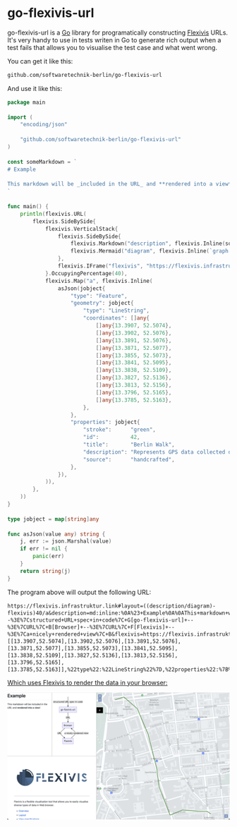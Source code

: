 go-flexivis-url
===============

go-flexivis-url is a [Go](https://go.dev/) library for programatically constructing [Flexivis](https://flexivis.infrastruktur.link/) URLs.
It's very handy to use in tests writen in Go to generate rich output when a test fails that allows you to visualise the test case and what went wrong.

You can get it like this:
```bash
github.com/softwaretechnik-berlin/go-flexivis-url
```

And use it like this:
```go
package main

import (
	"encoding/json"

	"github.com/softwaretechnik-berlin/go-flexivis-url"
)

const someMarkdown = `
# Example

This markdown will be _included in the URL_ and **rendered into a view**!
`

func main() {
	println(flexivis.URL(
		flexivis.SideBySide{
			flexivis.VerticalStack{
				flexivis.SideBySide{
					flexivis.Markdown("description", flexivis.Inline(someMarkdown)),
					flexivis.Mermaid("diagram", flexivis.Inline(`graph TD; classDef empty stroke:none,fill:none; S( ):::empty -->|structured URL spec in code| G[go-flexivis-url] -->|URL| B[Browser] -->|URL| F[Flexivis] -->|a nicely rendered view| B`)),
				},
				flexivis.IFrame("flexivis", "https://flexivis.infrastruktur.link/"),
			}.OccupyingPercentage(40),
			flexivis.Map("a", flexivis.Inline(
				asJson(jobject{
					"type": "Feature",
					"geometry": jobject{
						"type": "LineString",
						"coordinates": []any{
							[]any{13.3907, 52.5074},
							[]any{13.3902, 52.5076},
							[]any{13.3891, 52.5076},
							[]any{13.3871, 52.5077},
							[]any{13.3855, 52.5073},
							[]any{13.3841, 52.5095},
							[]any{13.3838, 52.5109},
							[]any{13.3827, 52.5136},
							[]any{13.3813, 52.5156},
							[]any{13.3796, 52.5165},
							[]any{13.3785, 52.5163},
						},
					},
					"properties": jobject{
						"stroke":      "green",
						"id":          42,
						"title":       "Berlin Walk",
						"description": "Represents GPS data collected during a hypothetical walk through Berlin.",
						"source":      "handcrafted",
					},
				}),
			)),
		},
	))
}

type jobject = map[string]any

func asJson(value any) string {
	j, err := json.Marshal(value)
	if err != nil {
		panic(err)
	}
	return string(j)
}
```

The program above will output the following URL:
```url
https://flexivis.infrastruktur.link#layout=((description/diagram)-flexivis)40/a&description=md:inline:%0A%23+Example%0A%0AThis+markdown+will+be+_included+in+the+URL_+and+**rendered+into+a+view**!%0A&diagram=mermaid:inline:graph+TD;+classDef+empty+stroke:none,fill:none;+S(+):::empty+--%3E%7Cstructured+URL+spec+in+code%7C+G[go-flexivis-url]+--%3E%7CURL%7C+B[Browser]+--%3E%7CURL%7C+F[Flexivis]+--%3E%7Ca+nicely+rendered+view%7C+B&flexivis=https://flexivis.infrastruktur.link/&a=map:inline:%7B%22geometry%22:%7B%22coordinates%22:[[13.3907,52.5074],[13.3902,52.5076],[13.3891,52.5076],[13.3871,52.5077],[13.3855,52.5073],[13.3841,52.5095],[13.3838,52.5109],[13.3827,52.5136],[13.3813,52.5156],[13.3796,52.5165],[13.3785,52.5163]],%22type%22:%22LineString%22%7D,%22properties%22:%7B%22description%22:%22Represents+GPS+data+collected+during+a+hypothetical+walk+through+Berlin.%22,%22id%22:42,%22source%22:%22handcrafted%22,%22stroke%22:%22green%22,%22title%22:%22Berlin+Walk%22%7D,%22type%22:%22Feature%22%7D
```
<a href="https://flexivis.infrastruktur.link#layout=((description/diagram)-flexivis)40/a&description=md:inline:%0A%23+Example%0A%0AThis+markdown+will+be+_included+in+the+URL_+and+**rendered+into+a+view**!%0A&diagram=mermaid:inline:graph+TD;+classDef+empty+stroke:none,fill:none;+S(+):::empty+--%3E%7Cstructured+URL+spec+in+code%7C+G[go-flexivis-url]+--%3E%7CURL%7C+B[Browser]+--%3E%7CURL%7C+F[Flexivis]+--%3E%7Ca+nicely+rendered+view%7C+B&flexivis=https://flexivis.infrastruktur.link/&a=map:inline:%7B%22geometry%22:%7B%22coordinates%22:[[13.3907,52.5074],[13.3902,52.5076],[13.3891,52.5076],[13.3871,52.5077],[13.3855,52.5073],[13.3841,52.5095],[13.3838,52.5109],[13.3827,52.5136],[13.3813,52.5156],[13.3796,52.5165],[13.3785,52.5163]],%22type%22:%22LineString%22%7D,%22properties%22:%7B%22description%22:%22Represents+GPS+data+collected+during+a+hypothetical+walk+through+Berlin.%22,%22id%22:42,%22source%22:%22handcrafted%22,%22stroke%22:%22green%22,%22title%22:%22Berlin+Walk%22%7D,%22type%22:%22Feature%22%7D">
Which uses Flexivis to render the data in your browser:

![a screenshot of Flexivis showing the rendered markdown, rendered Mermaid diagram, Flexivis documentation, and the GeoJSON rendered on a map of Berlin.](readme-example/screenshot.png)
</a>
